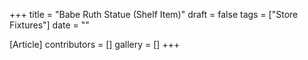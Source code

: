+++
title = "Babe Ruth Statue (Shelf Item)"
draft = false
tags = ["Store Fixtures"]
date = ""

[Article]
contributors = []
gallery = []
+++